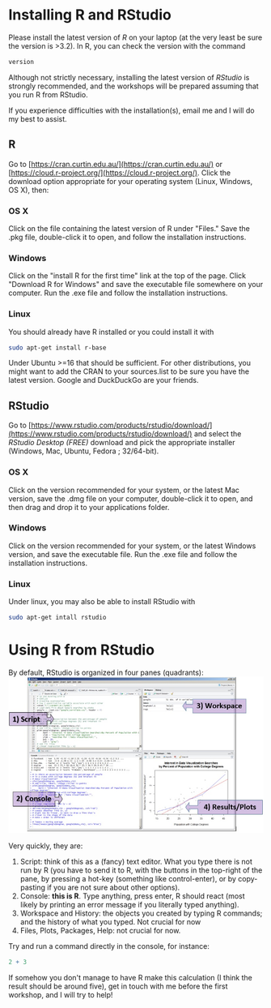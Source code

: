 # Installing R and RStudio

Please install the latest version of *R* on your laptop (at the very least be sure the version is >3.2). In R, you can check the version with the command
```R
version
```


Although not strictly necessary, installing the latest version of *RStudio* is strongly recommended, and the workshops will be prepared assuming that you run R from RStudio.

If you experience difficulties with the installation(s), email me and I will do my best to assist.

## R

Go to [https://cran.curtin.edu.au/](https://cran.curtin.edu.au/)  or [https://cloud.r-project.org/](https://cloud.r-project.org/).
Click the download option appropriate for your operating system (Linux, Windows, OS X), then:

### OS X
Click on the file containing the latest version of R under "Files." Save the .pkg file, double-click it to open, and follow the installation instructions.

### Windows
Click on the "install R for the first time" link at the top of the page. Click "Download R for Windows" and save the executable file somewhere on your computer. Run the .exe file and follow the installation instructions.  

### Linux
You should already have R installed or you could install it with
```sh
sudo apt-get install r-base
```

Under Ubuntu >=16 that should be sufficient. For other distributions, you might want to add the CRAN to your sources.list to be sure you have the latest version. Google and DuckDuckGo are your friends.


## RStudio

Go to [https://www.rstudio.com/products/rstudio/download/](https://www.rstudio.com/products/rstudio/download/) and
select the *RStudio Desktop (FREE)* download and pick the appropriate installer (Windows, Mac, Ubuntu, Fedora ; 32/64-bit).

### OS X

Click on the version recommended for your system, or the latest Mac version, save the .dmg file on your computer, double-click it to open, and then drag and drop it to your applications folder.


### Windows

Click on the version recommended for your system, or the latest Windows version, and save the executable file.  Run the .exe file and follow the installation instructions.     

### Linux

Under linux, you may also be able to install RStudio with
```sh
sudo apt-get intall rstudio
```
# Using R from RStudio

By default, RStudio is organized in four panes (quadrants):
![image](rstudiolayout.jpg)

Very quickly, they are:
1. Script: think of this as a (fancy) text editor. What you type there is not run by R (you have to send it to R, with the buttons in the top-right of the pane, by pressing a hot-key (something like control-enter), or by copy-pasting if you are not sure about other options).
2. Console: **this is R**. Type anything, press enter, R should react (most likely by printing an error message if you literally typed anything).
3. Workspace and History: the objects you created by typing R commands; and the history of what you typed. Not crucial for now
4. Files, Plots, Packages, Help: not crucial for now.

Try and run a command directly in the console, for instance:
```R
2 + 3
```

If somehow you don't manage to have R make this calculation (I think the result should be around five), get in touch with me before the first workshop, and I will try to help!

 
